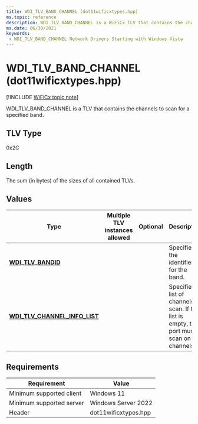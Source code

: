 ```yaml
---
title: WDI_TLV_BAND_CHANNEL (dot11wificxtypes.hpp)
ms.topic: reference
description: WDI_TLV_BAND_CHANNEL is a WiFiCx TLV that contains the channels to scan for a specified band.
ms.date: 06/30/2021
keywords:
 - WDI_TLV_BAND_CHANNEL Network Drivers Starting with Windows Vista
---
```


# WDI\_TLV\_BAND\_CHANNEL (dot11wificxtypes.hpp)

[!INCLUDE [WiFiCx topic note](../includes/wificx-version-warning.md)]


WDI\_TLV\_BAND\_CHANNEL is a TLV that contains the channels to scan for a specified band.

## TLV Type


0x2C

## Length


The sum (in bytes) of the sizes of all contained TLVs.

## Values


| Type                                                               | Multiple TLV instances allowed | Optional | Description                                                                                     |
|--------------------------------------------------------------------|--------------------------------|----------|-------------------------------------------------------------------------------------------------|
| [**WDI\_TLV\_BANDID**](wdi-tlv-bandid.md)                         |                                |          | Specifies the identifier for the band.                                                          |
| [**WDI\_TLV\_CHANNEL\_INFO\_LIST**](wdi-tlv-channel-info-list.md) |                                |          | Specifies a list of channels to scan. If the list is empty, the port must scan on all channels. |

 

## Requirements

|Requirement|Value|
|--- |--- |
|Minimum supported client|Windows 11|
|Minimum supported server|Windows Server 2022|
|Header|dot11wificxtypes.hpp|


 

 




